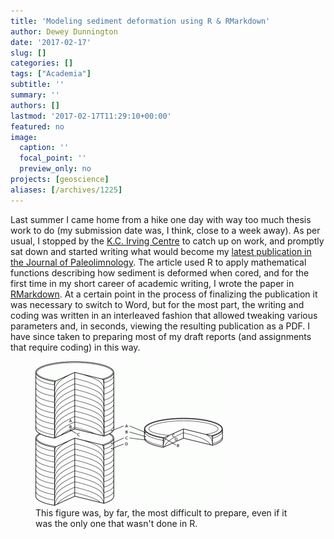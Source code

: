 ```yaml
---
title: 'Modeling sediment deformation using R & RMarkdown'
author: Dewey Dunnington
date: '2017-02-17'
slug: []
categories: []
tags: ["Academia"]
subtitle: ''
summary: ''
authors: []
lastmod: '2017-02-17T11:29:10+00:00'
featured: no
image:
  caption: ''
  focal_point: ''
  preview_only: no
projects: [geoscience]
aliases: [/archives/1225]
---
```


Last summer I came home from a hike one day with way too much thesis work to do (my submission date was, I think, close to a week away). As per usual, I stopped by the <a href="http://kcirvingcentre.acadiau.ca/welcome.html">K.C. Irving Centre</a> to catch up on work, and promptly sat down and started writing what would become my <a href="http://link.springer.com/article/10.1007%2Fs10933-017-9947-1">latest publication in the Journal of Paleolimnology</a>. The article used R to apply mathematical functions describing how sediment is deformed when cored, and for the first time in my short career of academic writing, I wrote the paper in <a href="http://rmarkdown.rstudio.com/">RMarkdown</a>. At a certain point in the process of finalizing the publication it was necessary to switch to Word, but for the most part, the writing and coding was written in an interleaved fashion that allowed tweaking various parameters and, in seconds, viewing the resulting publication as a PDF. I have since taken to preparing most of my draft reports (and assignments that require coding) in this way.

<figure>
<img src="10933_2017_9947_Fig2_HTML-300x231.gif"/>
<figcaption>This figure was, by far, the most difficult to prepare, even if it was the only one that wasn't done in R.</figcaption>
</figure>

